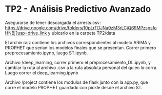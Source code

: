 # TP2 - Análisis Predictivo Avanzado

Asegurarse de tener descargada el arrests.csv: https://drive.google.com/drive/folders/10pLrTDJNa9zM3rLGjQ69MPzspsfoHNBj?usp=drive_link y ubicarlo en la carpeta TP2/data

El archiv raiz contiene los archivos correspondientes al modelo ARIMA y PROPHET que serian los modelos finales que se presentan. Correr primero preprocesamiento.ipynb, luego ST.ipynb.

Archivo /deep_learning, correr primero el preprocesamiento_DL.ipynb, y cambiar la ruta al archivo .csv a la ruta absoluta personal del quien lo corra. Luego correr el deep_learning.ipynb

Archivo /project contiene los modulos de flask junto con la app.py, que corre el modelo PROPHET guardado con pickle desde el archivo ST.